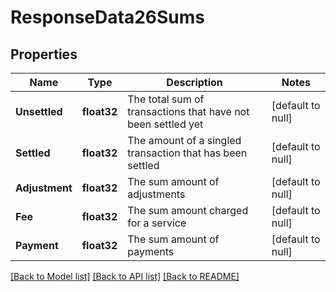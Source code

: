 # ResponseData26Sums

## Properties
Name | Type | Description | Notes
------------ | ------------- | ------------- | -------------
**Unsettled** | **float32** | The total sum of transactions that have not been settled yet | [default to null]
**Settled** | **float32** | The amount of a singled transaction that has been settled | [default to null]
**Adjustment** | **float32** | The sum amount of adjustments | [default to null]
**Fee** | **float32** | The sum amount charged for a service | [default to null]
**Payment** | **float32** | The sum amount of payments | [default to null]

[[Back to Model list]](../README.md#documentation-for-models) [[Back to API list]](../README.md#documentation-for-api-endpoints) [[Back to README]](../README.md)

